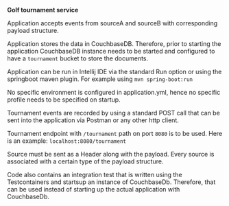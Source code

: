 **Golf tournament service**

Application accepts events from sourceA and sourceB with corresponding payload structure. 

Application stores the data in CouchbaseDB. Therefore, prior to starting the application CouchbaseDB instance needs 
to be started and configured to have a `tournament` bucket to store the documents.

Application can be run in Intellij IDE via the standard Run option or using the springboot maven plugin.
For example using `mvn spring-boot:run`

No specific environment is configured in application.yml, hence no specific profile needs to be specified on startup.

Tournament events are recorded by using a standard POST call that can be sent into the application via Postman 
or any other http client.

Tournament endpoint with `/tournament` path on port `8080` is to be used. Here is an example: `localhost:8080/tournament`

Source must be sent as a Header along with the payload. Every source is associated with a certain type of the payload 
structure.
 
 
Code also contains an integration test that is written using the Testcontainers and startsup an instance of CouchbaseDb.
Therefore, that can be used instead of starting up the actual application with CouchbaseDb.

